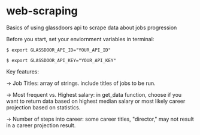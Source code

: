 # web-scraping

Basics of using glassdoors api to scrape data about jobs progression

Before you start, set your enviornment variables in terminal:

	$ export GLASSDOOR_API_ID="YOUR_API_ID"

	$ export GLASSDOOR_API_KEY="YOUR_API_KEY"

Key features: 

-> Job Titles: array of strings. include titles of jobs to be run.

-> Most frequent vs. Highest salary: in get_data function, choose if you want to return data based on highest median salary or most likely career projection based on statistics.

-> Number of steps into career: some career titles, "director," may not result in a career projection result.


